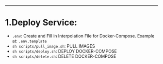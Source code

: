 ---
# 1.Deploy Service:
- `.env`: Create and Fill in Interpolation File for Docker-Compose. Example at: `.env.template`
- `sh scripts/pull_image.sh`: PULL IMAGES
- `sh scripts/deploy.sh`: DEPLOY DOCKER-COMPOSE
- `sh scripts/delete.sh`: DELETE DOCKER-COMPOSE
